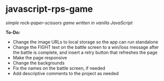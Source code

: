 # javascript-rps-game
*simple rock-paper-scissors game written in vanilla JavaScript*

**To-Do:**
* Change the image URLs to local storage so the app can run standalone
* Change the FIGHT text on the battle screen to a win/loss message after the battle is complete, and insert a retry button that refreshes the page
* Make the page responsive
* Change the backgrounds
* Fix the names on the battle screen, if needed
* Add descriptive comments to the project as needed
